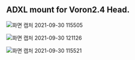 ADXL mount for Voron2.4 Head.
------------------------------
![화면 캡처 2021-09-30 115505](https://user-images.githubusercontent.com/16078263/135379102-61b4d24b-7b12-483a-b245-a256915f5122.png)

![화면 캡처 2021-09-30 121126](https://user-images.githubusercontent.com/16078263/135379900-552def62-1e79-47ac-91fd-c70d7bd55a20.png)

![화면 캡처 2021-09-30 115521](https://user-images.githubusercontent.com/16078263/135379283-8a35a251-bc56-4290-97ea-f5793790b77a.png)
